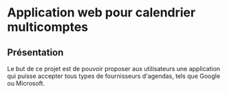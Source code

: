 # Application web pour calendrier multicomptes

## Présentation
Le but de ce projet est de pouvoir proposer aux utilisateurs une application qui puisse accepter tous types de fournisseurs d'agendas, tels que Google ou Microsoft.